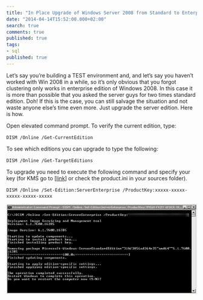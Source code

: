 ```yaml
---
title: "In Place Upgrade of Windows Server 2008 from Standard to Enterprise"
date: "2014-04-14T15:52:00.000+02:00"
search: true
comments: true
published: true
tags:
- sql
published: true
---
```


Let’s say you’re building a TEST environment and, and let’s say you haven’t worked with Win 2008 in a while, so it’s only obvious that you forgot clustering only works in enterprise edition of Windows 2008. In this case it is more than possible that you asked the server guys for two times standard edition. Doh! If this is the case, you can still salvage the situation and not waste anyone else’s time even more. Just upgrade the server edition. Here is how. 


Open elevated command prompt. To verify the current edition, type: 
```
DISM /Online /Get-CurrentEdition
```

To see which editions you can upgrade to type the following: 
```
DISM /Online /Get-TargetEditions
```

To upgrade you need to execute the following command and specify your key (for KMS go to 
[[link](http://technet.microsoft.com/en-us/library/ff793421.aspx)] or check the product.ini in your sources folder).

```
DISM /Online /Set-Edition:ServerEnterprise /ProductKey:xxxxx-xxxxx-xxxxx-xxxxx-xxxxx 
```
![results](/images/in-place-windows-server-upgrade-001.png)
